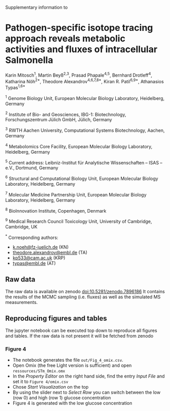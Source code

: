 Supplementary information to

# Pathogen-specific isotope tracing approach reveals metabolic activities and fluxes of intracellular Salmonella


Karin Mitosch<sup>1</sup>, Martin Beyß<sup>2,3</sup>, Prasad Phapale<sup>4,5</sup>, Bernhard Drotleff<sup>4</sup>, Katharina Nöh<sup>2\*</sup>, Theodore Alexandrov<sup>4,6,7,8*</sup>, Kiran R. Patil<sup>6,9*</sup>, Athanasios Typas<sup>1,6*</sup>

<sup>1</sup> Genome Biology Unit, European Molecular Biology Laboratory, Heidelberg, Germany

<sup>2</sup> Institute of Bio- and Geosciences, IBG-1: Biotechnology, Forschungszentrum Jülich GmbH, Jülich, Germany

<sup>3</sup> RWTH Aachen University, Computational Systems Biotechnology, Aachen, Germany

<sup>4</sup> Metabolomics Core Facility, European Molecular Biology Laboratory, Heidelberg, Germany

<sup>5</sup> Current address: Leibniz-Institut für Analytische Wissenschaften – ISAS – e.V., Dortmund, Germany

<sup>6</sup> Structural and Computational Biology Unit, European Molecular Biology Laboratory, Heidelberg, Germany

<sup>7</sup> Molecular Medicine Partnership Unit, European Molecular Biology Laboratory, Heidelberg, Germany

<sup>8</sup> BioInnovation Institute, Copenhagen, Denmark

<sup>9</sup> Medical Research Council Toxicology Unit, University of Cambridge, Cambridge, UK

<sup>*</sup> Corresponding authors: 
- k.noeh@fz-juelich.de (KN)
- theodore.alexandrov@embl.de (TA)
- kp533@cam.ac.uk (KRP)
- typas@embl.de (AT)

## Raw data

The raw data is available on zenodo [doi:10.5281/zenodo.7896186](https://doi.org/10.5281/zenodo.7896186) 
It contains the results of the MCMC sampling (i.e. fluxes) as well as the simulated MS measurements.

## Reproducing figures and tables

The jupyter notebook can be executed top down to reproduce all figures and tables.
If the raw data is not present it will be fetched from zenodo

### Figure 4

- The notebook generates the file `out/Fig_4_omix.csv`.
- Open Omix (the free Light version is sufficient) and open `ressources/STm_Omix.omx`
- In the _Property Editor_ on the right hand side, find the entry _Input File_ and set it to `Figure 4/omix.csv`
- Chose _Start Visualization_ on the top
- By using the slider next to _Select Row_ you can switch between the low (row 0) and high (row 1) glucose concentration
- Figure 4 is generated with the low glucose concentration
